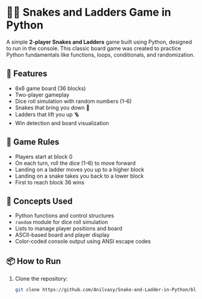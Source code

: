 # 🐍🎲 Snakes and Ladders Game in Python

A simple **2-player Snakes and Ladders** game built using Python, designed to run in the console. This classic board game was created to practice Python fundamentals like functions, loops, conditionals, and randomization.

## 🚀 Features

- 6x6 game board (36 blocks)
- Two-player gameplay
- Dice roll simulation with random numbers (1–6)
- Snakes that bring you down 🐍
- Ladders that lift you up 🪜
- Win detection and board visualization

## 🎯 Game Rules

- Players start at block 0
- On each turn, roll the dice (1–6) to move forward
- Landing on a ladder moves you up to a higher block
- Landing on a snake takes you back to a lower block
- First to reach block 36 wins

## 🧠 Concepts Used

- Python functions and control structures
- `random` module for dice roll simulation
- Lists to manage player positions and board
- ASCII-based board and player display
- Color-coded console output using ANSI escape codes

## 📦 How to Run

1. Clone the repository:
   ```bash
   git clone https://github.com/Anilvasy/Snake-and-Ladder-in-Python/blob/main/README.md
